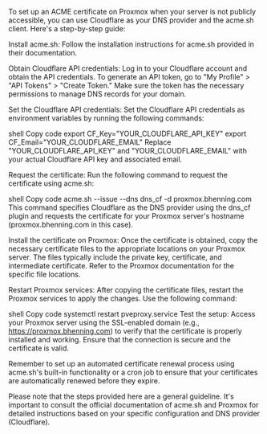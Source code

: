 To set up an ACME certificate on Proxmox when your server is not publicly accessible, you can use Cloudflare as your DNS provider and the acme.sh client. Here's a step-by-step guide:

Install acme.sh: Follow the installation instructions for acme.sh provided in their documentation.

Obtain Cloudflare API credentials: Log in to your Cloudflare account and obtain the API credentials. To generate an API token, go to "My Profile" > "API Tokens" > "Create Token." Make sure the token has the necessary permissions to manage DNS records for your domain.

Set the Cloudflare API credentials: Set the Cloudflare API credentials as environment variables by running the following commands:

shell
Copy code
export CF_Key="YOUR_CLOUDFLARE_API_KEY"
export CF_Email="YOUR_CLOUDFLARE_EMAIL"
Replace "YOUR_CLOUDFLARE_API_KEY" and "YOUR_CLOUDFLARE_EMAIL" with your actual Cloudflare API key and associated email.

Request the certificate: Run the following command to request the certificate using acme.sh:

shell
Copy code
acme.sh --issue --dns dns_cf -d proxmox.bhenning.com
This command specifies Cloudflare as the DNS provider using the dns_cf plugin and requests the certificate for your Proxmox server's hostname (proxmox.bhenning.com in this case).

Install the certificate on Proxmox: Once the certificate is obtained, copy the necessary certificate files to the appropriate locations on your Proxmox server. The files typically include the private key, certificate, and intermediate certificate. Refer to the Proxmox documentation for the specific file locations.

Restart Proxmox services: After copying the certificate files, restart the Proxmox services to apply the changes. Use the following command:

shell
Copy code
systemctl restart pveproxy.service
Test the setup: Access your Proxmox server using the SSL-enabled domain (e.g., https://proxmox.bhenning.com) to verify that the certificate is properly installed and working. Ensure that the connection is secure and the certificate is valid.

Remember to set up an automated certificate renewal process using acme.sh's built-in functionality or a cron job to ensure that your certificates are automatically renewed before they expire.

Please note that the steps provided here are a general guideline. It's important to consult the official documentation of acme.sh and Proxmox for detailed instructions based on your specific configuration and DNS provider (Cloudflare).
